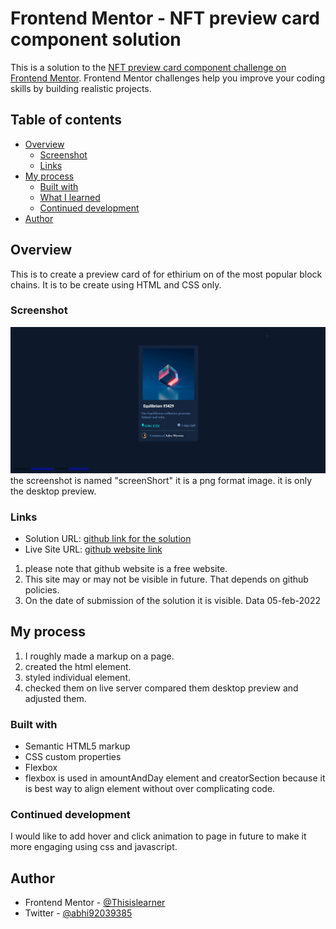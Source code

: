 # Frontend Mentor - NFT preview card component solution

This is a solution to the [NFT preview card component challenge on Frontend Mentor](https://www.frontendmentor.io/challenges/nft-preview-card-component-SbdUL_w0U). Frontend Mentor challenges help you improve your coding skills by building realistic projects.

## Table of contents

- [Overview](#overview)
  - [Screenshot](#screenshot)
  - [Links](#links)
- [My process](#my-process)
  - [Built with](#built-with)
  - [What I learned](#what-i-learned)
  - [Continued development](#continued-development)
- [Author](#author)

## Overview

This is to create a preview card of for ethirium on of the most popular block chains.
It is to be create using HTML and CSS only.

### Screenshot

![](./images/screenShot.png)
the screenshot is named "screenShort" it is a png format image.
it is only the desktop preview.

### Links

- Solution URL: [github link for the solution](https://your-solution-url.com)
- Live Site URL: [github website link](https://your-live-site-url.com)

1. please note that github website is a free website.
2. This site may or may not be visible in future. That depends on github policies.
3. On the date of submission of the solution it is visible. Data 05-feb-2022

## My process

1. I roughly made a markup on a page.
2. created the html element.
3. styled individual element.
4. checked them on live server compared them desktop preview and adjusted them.

### Built with

- Semantic HTML5 markup
- CSS custom properties
- Flexbox
- flexbox is used in amountAndDay element and creatorSection because it is best way to align element without over complicating code.

### Continued development

I would like to add hover and click animation to page in future to make it more engaging using css and javascript.

## Author

- Frontend Mentor - [@Thisislearner](https://www.frontendmentor.io/profile/Thisislearner)
- Twitter - [@abhi92039385](https://twitter.com/abhi92039385)
